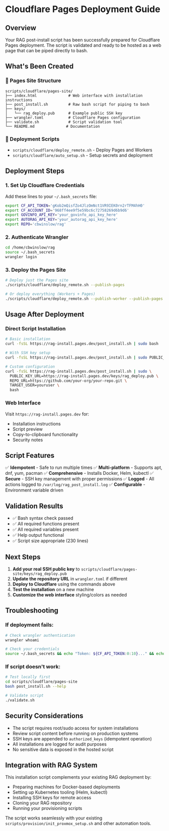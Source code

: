 # Cloudflare Pages Deployment Guide

## Overview

Your RAG post-install script has been successfully prepared for Cloudflare Pages deployment. The script is validated and ready to be hosted as a web page that can be piped directly to bash.

## What's Been Created

### 📁 Pages Site Structure
```
scripts/cloudflare/pages-site/
├── index.html              # Web interface with installation instructions
├── post_install.sh         # Raw bash script for piping to bash
├── keys/
│   └── rag_deploy.pub      # Example public SSH key
├── wrangler.toml           # Cloudflare Pages configuration
├── validate.sh             # Script validation tool
└── README.md              # Documentation
```

### 🔧 Deployment Scripts
- `scripts/cloudflare/deploy_remote.sh` - Deploy Pages and Workers
- `scripts/cloudflare/auto_setup.sh` - Setup secrets and deployment

## Deployment Steps

### 1. Set Up Cloudflare Credentials

Add these lines to your `~/.bash_secrets` file:

```bash
export CF_API_TOKEN='gKob2mQisfZo4JlzOmNct1VR9IEK0rn2rTFM4hH0'
export CF_ACCOUNT_ID='968ff4ee9f5e59bc6c72758269d6b9d6'
export GOVINFO_API_KEY='your_govinfo_api_key_here'
export AUTORAG_API_KEY='your_autorag_api_key_here'
export REPO='cbwinslow/rag'
```

### 2. Authenticate Wrangler

```bash
cd /home/cbwinslow/rag
source ~/.bash_secrets
wrangler login
```

### 3. Deploy the Pages Site

```bash
# Deploy just the Pages site
./scripts/cloudflare/deploy_remote.sh --publish-pages

# Or deploy everything (Workers + Pages)
./scripts/cloudflare/deploy_remote.sh --publish-worker --publish-pages
```

## Usage After Deployment

### Direct Script Installation
```bash
# Basic installation
curl -fsSL https://rag-install.pages.dev/post_install.sh | sudo bash

# With SSH key setup
curl -fsSL https://rag-install.pages.dev/post_install.sh | sudo PUBLIC_KEY_URL=https://rag-install.pages.dev/keys/rag_deploy.pub bash

# Custom configuration
curl -fsSL https://rag-install.pages.dev/post_install.sh | sudo \
  PUBLIC_KEY_URL=https://rag-install.pages.dev/keys/rag_deploy.pub \
  REPO_URL=https://github.com/your-org/your-repo.git \
  TARGET_USER=youruser \
  bash
```

### Web Interface
Visit `https://rag-install.pages.dev` for:
- Installation instructions
- Script preview
- Copy-to-clipboard functionality
- Security notes

## Script Features

✅ **Idempotent** - Safe to run multiple times
✅ **Multi-platform** - Supports apt, dnf, yum, pacman
✅ **Comprehensive** - Installs Docker, Helm, kubectl
✅ **Secure** - SSH key management with proper permissions
✅ **Logged** - All actions logged to `/var/log/rag_post_install.log`
✅ **Configurable** - Environment variable driven

## Validation Results

- ✅ Bash syntax check passed
- ✅ All required functions present
- ✅ All required variables present
- ✅ Help output functional
- ✅ Script size appropriate (230 lines)

## Next Steps

1. **Add your real SSH public key** to `scripts/cloudflare/pages-site/keys/rag_deploy.pub`
2. **Update the repository URL** in `wrangler.toml` if different
3. **Deploy to Cloudflare** using the commands above
4. **Test the installation** on a new machine
5. **Customize the web interface** styling/colors as needed

## Troubleshooting

### If deployment fails:
```bash
# Check wrangler authentication
wrangler whoami

# Check your credentials
source ~/.bash_secrets && echo "Token: ${CF_API_TOKEN:0:10}..." && echo "Account: $CF_ACCOUNT_ID"
```

### If script doesn't work:
```bash
# Test locally first
cd scripts/cloudflare/pages-site
bash post_install.sh --help

# Validate script
./validate.sh
```

## Security Considerations

- The script requires root/sudo access for system installations
- Review script content before running on production systems
- SSH keys are appended to `authorized_keys` (idempotent operation)
- All installations are logged for audit purposes
- No sensitive data is exposed in the hosted script

## Integration with RAG System

This installation script complements your existing RAG deployment by:
- Preparing machines for Docker-based deployments
- Setting up Kubernetes tooling (Helm, kubectl)
- Installing SSH keys for remote access
- Cloning your RAG repository
- Running your provisioning scripts

The script works seamlessly with your existing `scripts/provision/init_proxmox_setup.sh` and other automation tools.
